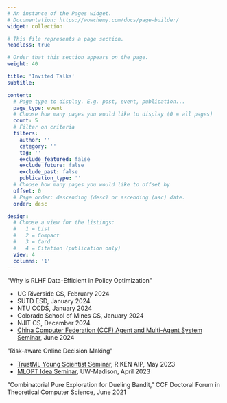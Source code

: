 ```yaml
---
# An instance of the Pages widget.
# Documentation: https://wowchemy.com/docs/page-builder/
widget: collection

# This file represents a page section.
headless: true

# Order that this section appears on the page.
weight: 40

title: 'Invited Talks'
subtitle:

content:
  # Page type to display. E.g. post, event, publication...
  page_type: event
  # Choose how many pages you would like to display (0 = all pages)
  count: 5
  # Filter on criteria
  filters:
    author: ''
    category: ''
    tag: ''
    exclude_featured: false
    exclude_future: false
    exclude_past: false
    publication_type: ''
  # Choose how many pages you would like to offset by
  offset: 0
  # Page order: descending (desc) or ascending (asc) date.
  order: desc

design:
  # Choose a view for the listings:
  #   1 = List
  #   2 = Compact
  #   3 = Card
  #   4 = Citation (publication only)
  view: 4
  columns: '1'
---
```


"Why is RLHF Data-Efficient in Policy Optimization" 
- UC Riverside CS, February 2024
- SUTD ESD, January 2024
- NTU CCDS, January 2024
- Colorado School of Mines CS, January 2024
- NJIT CS, December 2024
- [China Computer Federation (CCF) Agent and Multi-Agent System Seminar](https://mp.weixin.qq.com/s/siwlT55WsSc7ofhSR04Nzw), June 2024

"Risk-aware Online Decision Making" 
- [TrustML Young Scientist Seminar](https://trustmlresearch.github.io/index.html), RIKEN AIP, May 2023
- [MLOPT Idea Seminar](https://mlopt.ece.wisc.edu/idea-seminar/), UW-Madison, April 2023

"Combinatorial Pure Exploration for Dueling Bandit," CCF Doctoral Forum in Theoretical Computer Science, June 2021
